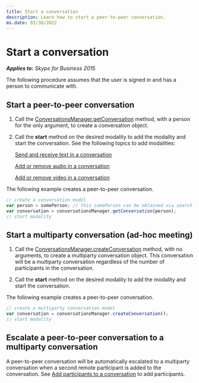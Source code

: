 ```yaml
---
title: Start a conversation
description: Learn how to start a peer-to-peer conversation.
ms.date: 03/30/2022
---
```


# Start a conversation

 _**Applies to:** Skype for Business 2015_

The following procedure assumes that the user is signed in and has a person to communicate with.

## Start a peer-to-peer conversation

1. Call the [ConversationsManager.getConversation](http://officedev.github.io/skype-docs/Skype/WebSDK/model/api/interfaces/jcafe.conversationsmanager.html#getconversation) method, with a person for the only argument, to create a conversation object.

2. Call the **start** method on the desired modality to add the modality and start the conversation. See the following topics to add modalities:

    [Send and receive text in a conversation](SendReceiveText.md)  

    [Add or remove audio in a conversation](AddRemoveConversationAudio.md)  

    [Add or remove video in a conversation](AddRemoveConversationVideo.md)  

The following example creates a peer-to-peer conversation.

```js
// create a conversation model
var person = somePerson; // this somePerson can be obtained via search or from persons list
var conversation = conversationsManager.getConversation(person);
// start modality

```

## Start a multiparty conversation (ad-hoc meeting)

1. Call the [ConversationsManager.createConversation](http://officedev.github.io/skype-docs/Skype/WebSDK/model/api/interfaces/jcafe.conversationsmanager.html#createconversation) method, with no arguments, to create a multiparty conversation object. This conversation will be a multiparty conversation regardless of the number of participants in the conversation.

2. Call the **start** method on the desired modality to add the modality and start the conversation.

The following example creates a peer-to-peer conversation.

```js
// create a multiparty conversation model
var conversation = conversationsManager.createConversation();
// start modality

```

## Escalate a peer-to-peer conversation to a multiparty conversation

A peer-to-peer conversation will be automatically escalated to a multiparty conversation when a second remote participant is added to the conversation. See [Add participants to a conversation](AddParticipants.md) to add participants.
